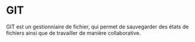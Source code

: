 # GIT
GIT est un gestionniaire de fichier, qui permet de sauvegarder des états de fichiers ainsi que de travailler de manière collaborative. 
